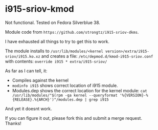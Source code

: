 # i915-sriov-kmod

Not functional. Tested on Fedora Silverblue 38.

Module code from ``https://github.com/strongtz/i915-sriov-dkms``.

I have exhausted all things to try to get this to work.

The module installs to ``/usr/lib/modules/<kernel version>/extra/i915-sriov/i915.ko.xz`` and creates a file: ``/etc/depmod.d/kmod-i915-sriov.conf`` with contents: ``override i915 * extra/i915-sriov/``

As far as I can tell, it:

- Compiles against the kernel
- ``modinfo i915`` shows correct location of i915 module.
- Modules.dep shows the correct location for the kernel module: ``cat /usr/lib/modules/"$(rpm -qa kernel --queryformat '%{VERSION}-%{RELEASE}.%{ARCH}')"/modules.dep | grep i915``

And yet it doesnt work.

If you can figure it out, please fork this and submit a merge request. Thanks!
